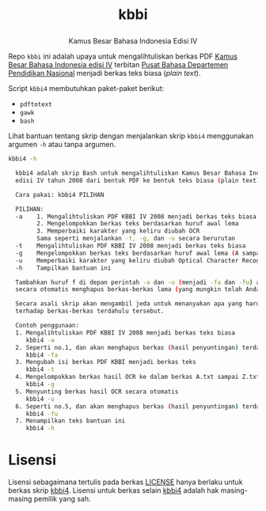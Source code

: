 # <p align="center">kbbi

<p align="center">Kamus Besar Bahasa Indonesia Edisi IV

Repo `kbbi` ini adalah upaya untuk mengalihtuliskan berkas PDF [Kamus Besar Bahasa Indonesia edisi IV](http://bse.mahoni.com/data/umum/Kamus_Bahasa_Indonesia_2008.pdf) terbitan [Pusat Bahasa Departemen Pendidikan Nasional](http://badanbahasa.kemdikbud.go.id) menjadi berkas teks biasa (_plain text_).

Script `kbbi4` membutuhkan paket-paket berikut:

- `pdftotext`
- `gawk`
- `bash`

Lihat bantuan tentang skrip dengan menjalankan skrip `kbbi4` menggunakan argumen `-h` atau tanpa argumen.

```bash
kbbi4 -h
```

```bash
  kbbi4 adalah skrip Bash untuk mengalihtuliskan Kamus Besar Bahasa Indonesia
  edisi IV tahun 2008 dari bentuk PDF ke bentuk teks biasa (plain text).

  Cara pakai: kbbi4 PILIHAN

  PILIHAN:
  -a    1. Mengalihtuliskan PDF KBBI IV 2008 menjadi berkas teks biasa
        2. Mengelompokkan berkas teks berdasarkan huruf awal lema
        3. Memperbaiki karakter yang keliru diubah OCR
        Sama seperti menjalankan -t, -g, dan -u secara berurutan
  -t    Mengalihtuliskan PDF KBBI IV 2008 menjadi berkas teks biasa
  -g    Mengelompokkan berkas teks berdasarkan huruf awal lema (A sampai Z)
  -u    Memperbaiki karakter yang keliru diubah Optical Character Recognition
  -h    Tampilkan bantuan ini

  Tambahkan huruf f di depan perintah -a dan -u (menjadi -fa dan -fu) agar skrip
  secara otomatis menghapus berkas-berkas lama (yang mungkin telah Anda sunting).

  Secara asali skrip akan mengambil jeda untuk menanyakan apa yang harus dilakukan
  terhadap berkas-berkas terdahulu tersebut.

  Contoh penggunaan:
  1. Mengalihtuliskan PDF KBBI IV 2008 menjadi berkas teks biasa
     kbbi4 -a
  2. Seperti no.1, dan akan menghapus berkas (hasil penyuntingan) terdahulu
     kbbi4 -fa
  3. Mengubah isi berkas PDF KBBI menjadi berkas teks
     kbbi4 -t
  4. Mengelompokkan berkas hasil OCR ke dalam berkas A.txt sampai Z.txt
     kbbi4 -g
  5. Menyunting berkas hasil OCR secara otomatis
     kbbi4 -u
  6. Seperti no.5, dan akan menghapus berkas (hasil penyuntingan) terdahulu
     kbbi4 -fu
  7. Menampilkan teks bantuan ini
     kbbi4 -h
```

# Lisensi
Lisensi sebagaimana tertulis pada berkas [LICENSE](LICENSE) hanya berlaku untuk berkas skrip [kbbi4](kbbi4).
Lisensi untuk berkas selain [kbbi4](kbbi4) adalah hak masing-masing pemilik yang sah.
